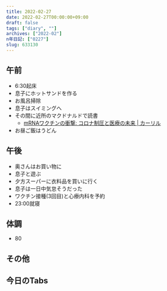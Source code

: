 ```yaml
---
title: 2022-02-27
date: 2022-02-27T00:00:00+09:00
draft: false
tags: ["diary", ""]
archives: ["2022-02"]
n年日記: ["0227"]
slug: 633130
---
```

## 午前
- 6:30起床
- 息子にホットサンドを作る
- お風呂掃除
- 息子はスイミングへ
- その間に近所のマクドナルドで読書
  - [mRNAワクチンの衝撃: コロナ制圧と医療の未来 | カーリル](https://calil.jp/book/4152100753)
- お昼ご飯はうどん
## 午後
- 奥さんはお買い物に
- 息子と遊ぶ
- 夕方スーパーに衣料品を買いに行く
- 息子は一日中気怠そうだった
- ワクチン接種(3回目)と心療内科を予約
- 23:00就寝
## 体調
- 80
## その他
## 今日のTabs
